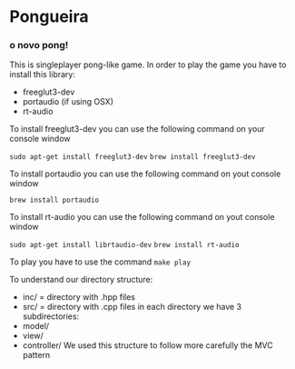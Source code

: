 # Pongueira
### o novo pong!

This is singleplayer pong-like game. 
In order to play the game you have to install this library:

- freeglut3-dev 
- portaudio (if using OSX)
- rt-audio

To install freeglut3-dev you can use the following command on your console window

`sudo apt-get install freeglut3-dev`
`brew install freeglut3-dev`


To install portaudio you can use the following command on yout console window

`brew install portaudio`


To install rt-audio you can use the following command on yout console window

`sudo apt-get install librtaudio-dev`
`brew install rt-audio`

To play you have to use the command
`make play`

To understand our directory structure:
- inc/ = directory with .hpp files
- src/ = directory with .cpp files
in each directory we have 3 subdirectories:
- model/
- view/
- controller/
We used this structure to follow more carefully the MVC pattern